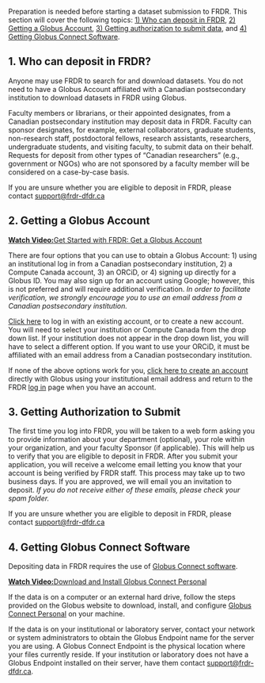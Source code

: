 ﻿
Preparation is needed before starting a dataset submission to FRDR. This section will cover the following topics: [1) Who can deposit in FRDR](before_depositing.md#1-who-can-deposit-in-frdr), [2) Getting a Globus Account](before_depositing.md#2-getting-a-globus-account), [3) Getting authorization to submit data](before_depositing.md#3-getting-authorization-to-submit-data), and [4) Getting Globus Connect Software](before_depositing.md#4-getting-globus-connect-software).

## 1. Who can deposit in FRDR?

Anyone may use FRDR to search for and download datasets. You do not need to have a Globus Account affiliated with a Canadian postsecondary institution to download datasets in FRDR using Globus.

Faculty members or librarians, or their appointed designates, from a Canadian postsecondary institution may deposit data in FRDR. Faculty can sponsor designates, for example, external collaborators, graduate students, non-research staff, postdoctoral fellows, research assistants, researchers, undergraduate students, and visiting faculty, to submit data on their behalf. Requests for deposit from other types of “Canadian researchers” (e.g., government or NGOs) who are not sponsored by a faculty member will be considered on a case-by-case basis.

If you are unsure whether you are eligible to deposit in FRDR, please contact [support@frdr-dfdr.ca](mailto:support@frdr-dfdr.ca)

## 2. Getting a Globus Account

<a href="https://www.youtube.com/watch?v=Amj-RpT_y2c&list=PLX9EpizS4A0suoSV2N0nn9parl96xHPkz&index=3" target="_blank"><b>Watch Video:</b>Get Started with FRDR: Get a Globus Account</a>

There are four options that you can use to obtain a Globus Account: 1) using an institutional log in from a Canadian postsecondary institution, 2) a Compute Canada account, 3) an ORCiD, or 4) signing up directly for a Globus ID. You may also sign up for an account using Google; however, this is not preferred and will require additional verification. *In order to facilitate verification, we strongly encourage you to use an email address from a Canadian postsecondary institution.*

[Click here](https://www.frdr-dfdr.ca/repo/PublishDashboard) to log in with an existing account, or to create a new account. You will need to select your institution or Compute Canada from the drop down list. If your institution does not appear in the drop down list, you will have to select a different option. If you want to use your ORCiD, it must be affiliated with an email address from a Canadian postsecondary institution.

If none of the above options work for you, [click here to create an account](https://www.globusid.org/create) directly with Globus using your institutional email address and return to the FRDR [log in](https://www.frdr-dfdr.ca/repo/PublishDashboard) page when you have an account.

## 3. Getting Authorization to Submit

The first time you log into FRDR, you will be taken to a web form asking you to provide information about your department (optional), your role within your organization, and your faculty Sponsor (if applicable). This will help us to verify that you are eligible to deposit in FRDR. After you submit your application, you will receive a welcome email letting you know that your account is being verified by FRDR staff. This process may take up to two business days. If you are approved, we will email you an invitation to deposit. *If you do not receive either of these emails, please check your spam folder.*

If you are unsure whether you are eligible to deposit in FRDR, please contact [support@frdr-dfdr.ca](mailto:support@frdr-dfdr.ca)

## 4. Getting Globus Connect Software

Depositing data in FRDR requires the use of [Globus Connect software](https://www.globus.org/globus-connect).

<a href="https://www.youtube.com/watch?v=NJYTl3yhRl4&list=PLX9EpizS4A0suoSV2N0nn9parl96xHPkz&index=5" target="_blank"><b>Watch Video:</b>Download and Install Globus Connect Personal</a>

If the data is on a computer or an external hard drive, follow the steps provided on the Globus website to download, install, and configure [Globus Connect Personal](https://www.globus.org/globus-connect-personal) on your machine.

If the data is on your institutional or laboratory server, contact your network or system administrators to obtain the Globus Endpoint name for the server you are using. A Globus Connect Endpoint is the physical location where your files currently reside. If your institution or laboratory does not have a Globus Endpoint installed on their server, have them contact [support@frdr-dfdr.ca](mailto:support@frdr-dfdr.ca).
